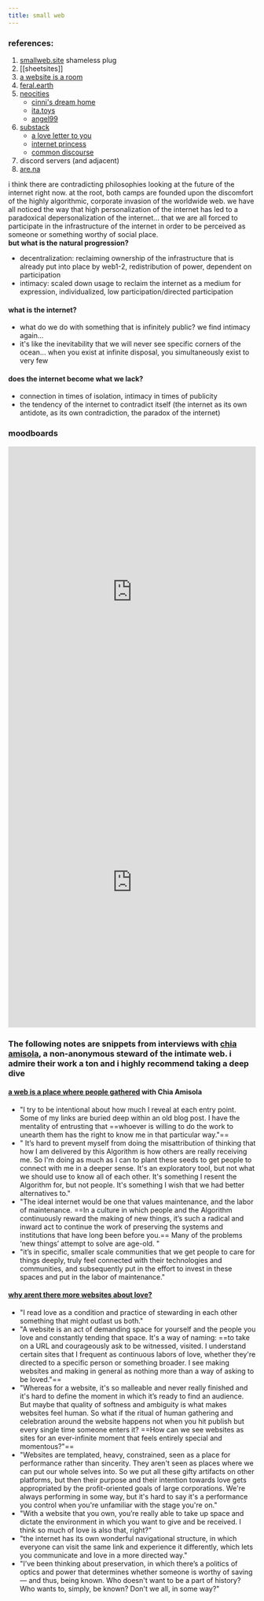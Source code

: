 ```yaml
---
title: small web
---
```

### references:
1. [smallweb.site](https://smallweb.site) shameless plug
2. [[sheetsites]]
3. [a website is a room](https://a-website-is-a-room.net/)
4. [feral.earth](http://feral.earth/)
5. [neocities](https://neocities.org)
   - [cinni's dream home](https://cinni.net/)
   - [ita.toys](https://ita.toys/)
   - [angel99](https://angel99.neocities.org/home)
6. [substack](https://substack.com)
   - [a love letter to you](https://alovelettertoyou.substack.com/)
   - [internet princess](https://internetprincess.substack.com/)
   - [common discourse](https://www.commondiscourse.xyz/) 
7. discord servers (and adjacent)
8. [are.na](https://are.na)

  

i think there are contradicting philosophies looking at the future of the internet right now. at the root, both camps are founded upon the discomfort of the highly algorithmic, corporate invasion of the worldwide web. we have all noticed the way that high personalization of the internet has led to a paradoxical depersonalization of the internet... that we are all forced to participate in the infrastructure of the internet in order to be perceived as someone or something worthy of social place. <br>
**but what is the natural progression?** <br>
- decentralization: reclaiming ownership of the infrastructure that is already put into place by web1-2, redistribution of power, dependent on participation
- intimacy: scaled down usage to reclaim the internet as a medium for expression, individualized, low participation/directed participation

#### what is the internet?
- what do we do with something that is infinitely public? we find intimacy again...
- it's like the inevitability that we will never see specific corners of the ocean... when you exist at infinite disposal, you simultaneously exist to very few

#### does the internet become what we lack?
- connection in times of isolation, intimacy in times of publicity
- the tendency of the internet to contradict itself (the internet as its own antidote, as its own contradiction, the paradox of the internet)

### moodboards
<iframe style="border:none;" width="100%" height="590" src="https://www.are.na/talyssa/other-web-abuazcz5tsi/embed" title="other web"></iframe>
<iframe style="border:none;" width="100%" height="590" src="https://www.are.na/talyssa/what-if-this-was-a-website-jnazmf3lnwq/embed" title="what if this was a website"></iframe>

### The following notes are snippets from interviews with [chia amisola](https://chia.design), a non-anonymous steward of the intimate web. i admire their work a ton and i highly recommend taking a deep dive
#### [a web is a place where people gathered](https://escapethealgorithm.substack.com/p/the-web-is-a-place-where-people-gathered?nthPub=211) with Chia Amisola
- "I try to be intentional about how much I reveal at each entry point. Some of my links are buried deep within an old blog post. I have the mentality of entrusting that ==whoever is willing to do the work to unearth them has the right to know me in that particular way."==
- " It’s hard to prevent myself from doing the misattribution of thinking that how I am delivered by this Algorithm is how others are really receiving me. So I'm doing as much as I can to plant these seeds to get people to connect with me in a deeper sense. It's an exploratory tool, but not what we should use to know all of each other. It's something I resent the Algorithm for, but not people. It's something I wish that we had better alternatives to."
- "The ideal internet would be one that values maintenance, and the labor of maintenance. ==In a culture in which people and the Algorithm continuously reward the making of new things, it’s such a radical and inward act to continue the work of preserving the systems and institutions that have long been before you.== Many of the problems ‘new things’ attempt to solve are age-old. "
- "it’s in specific, smaller scale communities that we get people to care for things deeply, truly feel connected with their technologies and communities, and subsequently put in the effort to invest in these spaces and put in the labor of maintenance."

#### [why arent there more websites about love?](https://escapethealgorithm.substack.com/p/why-arent-there-more-websites-about)
- "I read love as a condition and practice of stewarding in each other something that might outlast us both."
- "A website is an act of demanding space for yourself and the people you love and constantly tending that space. It's a way of naming: ==to take on a URL and courageously ask to be witnessed, visited. I understand certain sites that I frequent as continuous labors of love, whether they're directed to a specific person or something broader. I see making websites and making in general as nothing more than a way of asking to be loved."==
- "Whereas for a website, it's so malleable and never really finished and it's hard to define the moment in which it’s ready to find an audience. But maybe that quality of softness and ambiguity is what makes websites feel human. So what if the ritual of human gathering and celebration around the website happens not when you hit publish but every single time someone enters it? ==How can we see websites as sites for an ever-infinite moment that feels entirely special and momentous?"==
- "Websites are templated, heavy, constrained, seen as a place for performance rather than sincerity. They aren't seen as places where we can put our whole selves into. So we put all these gifty artifacts on other platforms, but then their purpose and their intention towards love gets appropriated by the profit-oriented goals of large corporations. We're always performing in some way, but it's hard to say it's a performance you control when you're unfamiliar with the stage you're on."
- "With a website that you own, you’re really able to take up space and dictate the environment in which you want to give and be received. I think so much of love is also that, right?"
- "the internet has its own wonderful navigational structure, in which everyone can visit the same link and experience it differently, which lets you communicate and love in a more directed way."
- "I’ve been thinking about preservation, in which there’s a politics of optics and power that determines whether someone is worthy of saving — and thus, being known. Who doesn't want to be a part of history? Who wants to, simply, be known? Don't we all, in some way?"
  
